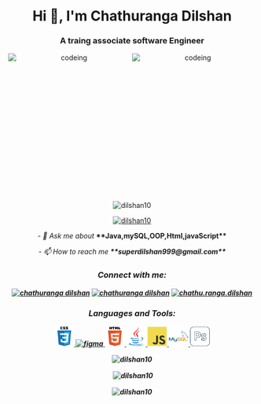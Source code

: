 <h1 align="center">Hi 👋, I'm Chathuranga Dilshan</h1>
<h3 align="center">A traing associate software Engineer</h3>
<section align="center" style ="margin-bottom:3rem">
<img align="left" alt="codeing" width="50%" height="300px" src=https://c.tenor.com/2uyENRmiUt0AAAAC/coding.gif>
<img align="right" alt="codeing" width="50%" height="300px"  src=https://c.tenor.com/qJ5evVs-_uUAAAAC/coding.gif>
</section>

<p align="center"> <img src="https://komarev.com/ghpvc/?username=dilshan10&label=Profile%20views&color=0e75b6&style=flat" alt="dilshan10" /> </p>

<p align="center"> <a href="https://github.com/ryo-ma/github-profile-trophy"><img src="https://github-profile-trophy.vercel.app/?username=dilshan10" alt="dilshan10" /></a> </p>
<p align="center">
 <i>- 💬 Ask me about</i> <b>**Java,mySQL,OOP,Html,javaScript**</b></p>

<p align="center"><i>- 📫 How to reach me<i> <b>**superdilshan999@gmail.com**<b></p>
 

<h3 align="center">Connect with me:</h3>
<p align="center">
<a href="https://www.linkedin.com/in/chathuranga-dilshan-9a709a244/" target="blank"><img align="center" src="https://raw.githubusercontent.com/rahuldkjain/github-profile-readme-generator/master/src/images/icons/Social/linked-in-alt.svg" alt="chathuranga dilshan" height="30" width="40" /></a>
<a href="https://www.facebook.com/profile.php?id=100089775451376" target="blank"><img align="center" src="https://raw.githubusercontent.com/rahuldkjain/github-profile-readme-generator/master/src/images/icons/Social/facebook.svg" alt="chathuranga dilshan" height="30" width="40" /></a>
<a href="https://instagram.com/chathu.ranga.dilshan" target="blank"><img align="center" src="https://raw.githubusercontent.com/rahuldkjain/github-profile-readme-generator/master/src/images/icons/Social/instagram.svg" alt="chathu.ranga.dilshan" height="30" width="40" /></a>
</p>

<h3 align="center">Languages and Tools:</h3>
<p align="center"> <a href="https://www.w3schools.com/css/" target="_blank" rel="noreferrer"> <img src="https://raw.githubusercontent.com/devicons/devicon/master/icons/css3/css3-original-wordmark.svg" alt="css3" width="40" height="40"/> </a> <a href="https://www.figma.com/" target="_blank" rel="noreferrer"> <img src="https://www.vectorlogo.zone/logos/figma/figma-icon.svg" alt="figma" width="40" height="40"/> </a> <a href="https://www.w3.org/html/" target="_blank" rel="noreferrer"> <img src="https://raw.githubusercontent.com/devicons/devicon/master/icons/html5/html5-original-wordmark.svg" alt="html5" width="40" height="40"/> </a> <a href="https://www.java.com" target="_blank" rel="noreferrer"> <img src="https://raw.githubusercontent.com/devicons/devicon/master/icons/java/java-original.svg" alt="java" width="40" height="40"/> </a> <a href="https://developer.mozilla.org/en-US/docs/Web/JavaScript" target="_blank" rel="noreferrer"> <img src="https://raw.githubusercontent.com/devicons/devicon/master/icons/javascript/javascript-original.svg" alt="javascript" width="40" height="40"/> </a> <a href="https://www.mysql.com/" target="_blank" rel="noreferrer"> <img src="https://raw.githubusercontent.com/devicons/devicon/master/icons/mysql/mysql-original-wordmark.svg" alt="mysql" width="40" height="40"/> </a> <a href="https://www.photoshop.com/en" target="_blank" rel="noreferrer"> <img src="https://raw.githubusercontent.com/devicons/devicon/master/icons/photoshop/photoshop-line.svg" alt="photoshop" width="40" height="40"/> </a> </p>

<p align="center"><img align="center" src="https://github-readme-stats.vercel.app/api/top-langs?username=dilshan10&show_icons=true&locale=en&layout=compact" alt="dilshan10" /></p>

<p align="center">&nbsp;<img align="center" src="https://github-readme-stats.vercel.app/api?username=dilshan10&show_icons=true&locale=en" alt="dilshan10" /></p>

<p align="center"><img align="center" src="https://github-readme-streak-stats.herokuapp.com/?user=dilshan10&" alt="dilshan10" /></p>

